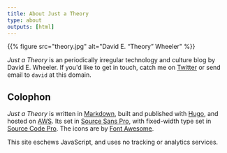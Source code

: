 ```yaml
---
title: About Just a Theory
type: about
outputs: [html]
---
```


{{% figure src="theory.jpg" alt="David E. “Theory” Wheeler" %}}

*Just a Theory* is an periodically irregular technology and culture blog by David
E. Wheeler. If you'd like to get in touch, catch me on [Twitter] or send email
to `david` at this domain.

Colophon
--------

*Just a Theory* is written in [Markdown], built and published with [Hugo], and
hosted on [AWS]. Its set in [Source Sans Pro], with fixed-width type set in
[Source Code Pro]. The icons are by [Font Awesome].

This site eschews JavaScript, and uses no tracking or analytics services.

[Markdown]: http://daringfireball.net/projects/markdown/
[Hugo]: https://gohugo.io
[AWS]: https://aws.amazon.com/
[Source Sans Pro]: https://github.com/adobe-fonts/source-sans-pro
[Source Code Pro]: https://github.com/adobe-fonts/source-code-pro
[Twitter]: https://twitter.com/theory
[Font Awesome]: https://fontawesome.com